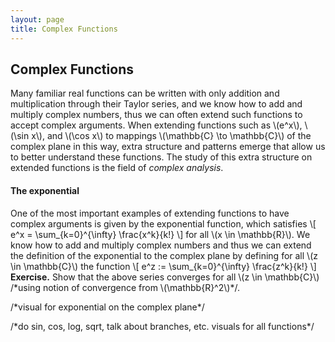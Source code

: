 ```yaml
---
layout: page
title: Complex Functions
---
```


## Complex Functions

Many familiar real functions can be written with only addition and multiplication through their Taylor series, and we know how to add and multiply complex numbers, thus we can often extend such functions to accept complex arguments. When extending functions such as \\(e^x\\), \\(\sin x\\), and \\(\cos x\\) to mappings \\(\mathbb{C} \to \mathbb{C}\\) of the complex plane in this way, extra structure and patterns emerge that allow us to better understand these functions. The study of this extra structure on extended functions is the field of *complex analysis*.

#### The exponential

One of the most important examples of extending functions to have complex arguments is given by the exponential function, which satisfies
\\[
    e^x = \sum_{k=0}^{\infty} \frac{x^k}{k!}
\\]
for all \\(x \in \mathbb{R}\\). We know how to add and multiply complex numbers and thus we can extend the definition of the exponential to the complex plane by defining for all \\(z \in \mathbb{C}\\) the function
\\[
    e^z := \sum_{k=0}^{\infty} \frac{z^k}{k!}
\\]
**Exercise.** Show that the above series converges for all \\(z \in \mathbb{C}\\) /\*using notion of convergence from \\(\mathbb{R}^2\\)\*/.

/\*visual for exponential on the complex plane\*/

/\*do sin, cos, log, sqrt, talk about branches, etc. visuals for all functions\*/